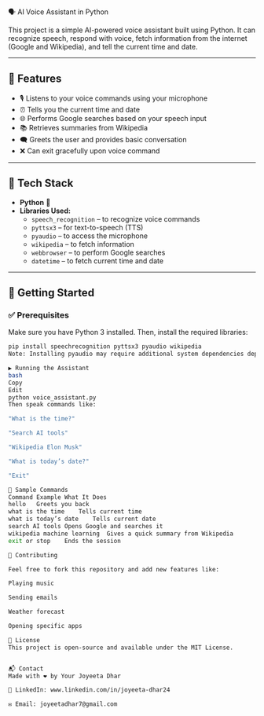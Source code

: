 🗣️ AI Voice Assistant in Python

This project is a simple AI-powered voice assistant built using Python. It can recognize speech, respond with voice, fetch information from the internet (Google and Wikipedia), and tell the current time and date.

---

## 📌 Features

- 🎙️ Listens to your voice commands using your microphone
- ⏰ Tells you the current time and date
- 🌐 Performs Google searches based on your speech input
- 📚 Retrieves summaries from Wikipedia
- 🗨️ Greets the user and provides basic conversation
- ❌ Can exit gracefully upon voice command

---

## 🧠 Tech Stack

- **Python** 🐍
- **Libraries Used:**
  - `speech_recognition` – to recognize voice commands
  - `pyttsx3` – for text-to-speech (TTS)
  - `pyaudio` – to access the microphone
  - `wikipedia` – to fetch information
  - `webbrowser` – to perform Google searches
  - `datetime` – to fetch current time and date

---

## 🚀 Getting Started

### ✅ Prerequisites

Make sure you have Python 3 installed. Then, install the required libraries:

```bash
pip install speechrecognition pyttsx3 pyaudio wikipedia
Note: Installing pyaudio may require additional system dependencies depending on your OS.

▶️ Running the Assistant
bash
Copy
Edit
python voice_assistant.py
Then speak commands like:

"What is the time?"

"Search AI tools"

"Wikipedia Elon Musk"

"What is today’s date?"

"Exit"

🎯 Sample Commands
Command Example	What It Does
hello	Greets you back
what is the time	Tells current time
what is today’s date	Tells current date
search AI tools	Opens Google and searches it
wikipedia machine learning	Gives a quick summary from Wikipedia
exit or stop	Ends the session

🤝 Contributing

Feel free to fork this repository and add new features like:

Playing music

Sending emails

Weather forecast

Opening specific apps

📄 License
This project is open-source and available under the MIT License.


📬 Contact
Made with ❤️ by Your Joyeeta Dhar

🔗 LinkedIn: www.linkedin.com/in/joyeeta-dhar24

✉️ Email: joyeetadhar7@gmail.com
